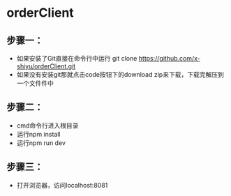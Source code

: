 # orderClient
## 步骤一：
  - 如果安装了Git直接在命令行中运行 git clone https://github.com/x-shiyu/orderClient.git
  - 如果没有安装git那就点击code按钮下的download zip来下载，下载完解压到一个文件件中

## 步骤二：
- cmd命令行进入根目录
- 运行npm install
- 运行npm run dev

## 步骤三：
- 打开浏览器，访问localhost:8081
